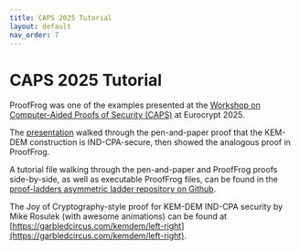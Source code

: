 ```yaml
---
title: CAPS 2025 Tutorial
layout: default
nav_order: 7
---
```


# CAPS 2025 Tutorial

ProofFrog was one of the examples presented at the [Workshop on Computer-Aided Proofs of Security (CAPS)](https://caps-workshop.com/) at Eurocrypt 2025.

The [presentation](assets/caps-2025-presentation-prooffrog.pdf) walked through the pen-and-paper proof that the KEM-DEM construction is IND-CPA-secure, then showed the analogous proof in ProofFrog.

A tutorial file walking through the pen-and-paper and ProofFrog proofs side-by-side, as well as executable ProofFrog files, can be found in the [proof-ladders asymmetric ladder repository on Github](https://github.com/proof-ladders/asymmetric-ladder/tree/main/kemdem/ProofFrog). 

The Joy of Cryptography-style proof for KEM-DEM IND-CPA security by Mike Rosulek (with awesome animations) can be found at [https://garbledcircus.com/kemdem/left-right](https://garbledcircus.com/kemdem/left-right).
